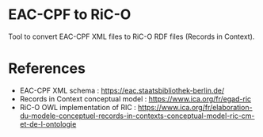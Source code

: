 # EAC-CPF to RiC-O

Tool to convert EAC-CPF XML files to RiC-O RDF files (Records in Context).


# References

- EAC-CPF XML schema : https://eac.staatsbibliothek-berlin.de/
- Records in Context conceptual model : https://www.ica.org/fr/egad-ric
- RiC-O OWL implementation of RIC : https://www.ica.org/fr/elaboration-du-modele-conceptuel-records-in-contexts-conceptual-model-ric-cm-et-de-l-ontologie


